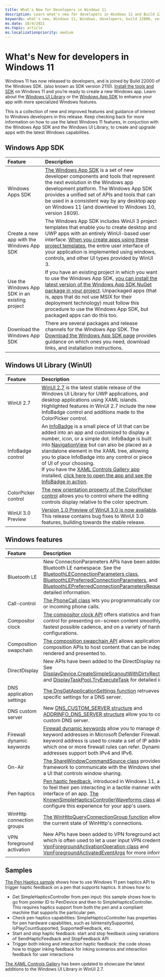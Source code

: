```yaml
---
title: What's New for Developers in Windows 11
description: Learn what's new for developers in Windows 11 and Build 22000 of the Windows SDK
keywords: what's new, Windows 11, Windows, developers, build 22000, version 2110, sdk
ms.date: 10/4/2021
ms.topic: article
ms.localizationpriority: medium
---
```


# What's New for developers in Windows 11

Windows 11 has now released to developers, and is joined by Build 22000 of the Windows SDK. (also known as SDK version 2110). [Install the tools and SDK](https://developer.microsoft.com/windows/downloads#_blank) on Windows 11 and you’re ready to create a new Windows app. Learn about the [Windows UI Library](https://docs.microsoft.com/windows/apps/winui/winui2/release-notes/winui-2.7) or the [Windows App SDK](https://docs.microsoft.com/windows/apps/windows-app-sdk/) to enhance your app with more specialized Windows features.

This is a collection of new and improved features and guidance of interest to Windows developers in this release. Keep checking back for more information on how to use the latest Windows 11 features, in conjuction with the Windows App SDK and the Windows UI Library, to create and upgrade apps with the latest Windows capabilities.

## Windows App SDK

Feature | Description
:------ | :------
Windows Apps SDK | [The Windows App SDK](https://docs.microsoft.com/windows/apps/windows-app-sdk/) is a set of new developer components and tools that represent the next evolution in the Windows app development platform. The Windows App SDK provides a unified set of APIs and tools that can be used in a consistent way by any desktop app on Windows 11 (and downlevel to Windows 10, version 1809).
Create a new app with the Windows App SDK | The Windows App SDK includes WinUI 3 project templates that enable you to create desktop and UWP apps with an entirely WinUI-based user interface. [When you create apps using these project templates](https://docs.microsoft.com/windows/apps/winui/winui3/create-your-first-winui3-app), the entire user interface of your application is implemented using windows, controls, and other UI types provided by WinUI 3.
Use the Windows App SDK in an existing project | If you have an existing project in which you want to use the Windows App SDK, [you can install the latest version of the Windows App SDK NuGet package in your project](https://docs.microsoft.com/windows/apps/windows-app-sdk/use-windows-app-sdk-in-existing-project). Unpackaged apps (that is, apps that do not use MSIX for their deployment technology) must follow this procedure to use the Windows App SDK, but packaged apps can do this too.
Download the Windows App SDK | There are several packages and release channels for the Windows App SDK. The [Download the Windows App SDK page](https://docs.microsoft.com/windows/apps/windows-app-sdk/downloads) provides guidance on which ones you need, download links, and installation instructions.

## Windows UI Library (WinUI)

Feature | Description
:------ | :------
WinUI 2.7 | [WinUI 2.7](https://docs.microsoft.com/windows/apps/winui/winui2/release-notes/winui-2.7) is the latest stable release of the Windows UI Library for UWP applications, and desktop applications using XAML islands. Highlighted features in WinUI 2.7 include the new InfoBadge control and additions made to the ColorPicker control.
InfoBadge control | An [InfoBadge](https://docs.microsoft.com/windows/winui/api/microsoft.ui.xaml.controls.infobadge) is a small piece of UI that can be added into an app and customized to display a number, icon, or a simple dot. InfoBadge is built into [NavigationView](https://docs.microsoft.com/windows/apps/design/controls/navigationview) but can also be placed as a standalone element in the XAML tree, allowing you to place InfoBadge into any control or piece of UI of your choosing. </br> If you have the [XAML Controls Gallery app](https://www.microsoft.com/store/productId/9MSVH128X2ZT) installed, [click here to open the app and see the InfoBadge in action](xamlcontrolsgallery:/item/InfoBadge).
ColorPicker control | [The new orientation property of the ColorPicker control](https://docs.microsoft.com/windows/apps/design/controls/color-picker?#specify-the-layout-direction) allows you to control where the editing controls display relative to the color spectrum.
WinUI 3.0 Preview | [Version 1.0 Preview of WinUI 3.0 is now available](https://docs.microsoft.com/windows/apps/windows-app-sdk/preview-channel#version-10-preview-1-100-preview1). This release contains bug fixes to WinUI 3.0 features, building towards the stable release.

## Windows features

Feature | Description
:------ | :------
Bluetooth LE | New ConnectionParameters APIs have been added to the Bluetooth LE namespace. See the [BluetoothLEConnectionParameters class](https://docs.microsoft.com/uwp/api/windows.devices.bluetooth.bluetoothleconnectionparameters), [BluetoothLEPreferredConnectionParameters](https://docs.microsoft.com/uwp/api/windows.devices.bluetooth.bluetoothlepreferredconnectionparameters), and [BluetoothLEPreferredConnectionParametersRequest](https://docs.microsoft.com/uwp/api/windows.devices.bluetooth.bluetoothlepreferredconnectionparametersrequest) for detailed information.
Call-control | [The PhoneCall class](https://docs.microsoft.com/uwp/api/windows.applicationmodel.calls.phonecall) lets you programmatically control active or incoming phone calls.
Compositor clock | [The compositor clock API](https://docs.microsoft.com/windows/win32/directcomp/compositor-clock/compositor-clock) offers statistics and frame rate control for presenting on-screen content smoothly, at the fastest possible cadence, and on a variety of hardware configurations. 
Composition swapchain | [The composition swapchain API](https://docs.microsoft.com/windows/win32/comp_swapchain/comp-swapchain-portal) allows applications using composition APIs to host content that can be independently rendered and presented to.
DirectDisplay | New APIs have been added to the DirectDisplay namespaces. See [DisplayDevice.CreateSimpleScanoutWithDirtyRectsAndOptions](https://docs.microsoft.com/uwp/api/windows.devices.display.core.displaydevice.createsimplescanoutwithdirtyrectsandoptions) and [DisplayTaskPool.TryExecuteTask](https://docs.microsoft.com/uwp/api/windows.devices.display.core.displaytaskpool.tryexecutetask) for detailed information.
DNS application settings | [The DnsGetApplicationSettings function](https://docs.microsoft.com/windows/win32/api/windns/nf-windns-dnsgetapplicationsettings) retrueves application-specific settings for a DNS server.
DNS custom server | New [DNS_CUSTOM_SERVER structure](https://docs.microsoft.com/windows/win32/api/windns/ns-windns-dns_custom_server) and [ADDRINFO_DNS_SERVER structure](https://docs.microsoft.com/windows/win32/api/ws2def/ns-ws2def-addrinfo_dns_server) allow you to configure a custom DNS server.
Firewall dynamic keywords | [Firewall dynamic keywords](https://docs.microsoft.com/windows/win32/ics/firewall-dynamic-keywords) allow you to manage dynamic keyword addresses in Microsoft Defender Firewall. A dynamic keyword address is used to create a set of IP addresses to which one or more firewall rules can refer. Dynamic keyword addresses support both IPv4 and IPv6.
On-Air | [The ShareWindowCommandSource class](https://docs.microsoft.com/uwp/api/windows.ui.shell.sharewindowcommandsource) provides a framework to communicate with the Windows shell to present a UI that controls window sharing.
Pen haptics | [Pen haptic feedback](https://docs.microsoft.com/windows/apps/design/input/pen-haptics), introduced in Windows 11, allows users to feel their pen interacting in a tactile manner with the user interface of an app. [The KnownSimpleHapticsControllerWaveforms class](https://docs.microsoft.com/uwp/api/windows.devices.haptics.knownsimplehapticscontrollerwaveforms) allows you to configure this experience for your app's users.
WinHttp connection groups | [The WinHttpQueryConnectionGroup function](https://docs.microsoft.com/windows/win32/api/winhttp/nf-winhttp-winhttpqueryconnectiongroup) allows you to pull the current state of WinHttp's connections.
VPN foreground activation | New APIs have been added to VPN foreground activation, which is often used to let a user input VPN credentials. See the [VpnForegroundActivationOperation class](https://docs.microsoft.com/uwp/api/windows.networking.vpn.vpnforegroundactivatedeventargs) and [VpnForegroundActivatedEventArgs](https://docs.microsoft.com/uwp/api/windows.networking.vpn.vpnforegroundactivatedeventargs) for more information.


## Samples

[The Pen Haptics sample](https://github.com/microsoft/Windows-universal-samples/tree/dev/Samples/PenHaptics) shows how to use Windows 11 pen haptics API to trigger haptic feedback on a pen that supports haptics. It shows how to:

* Get SimpleHapticsController from pen input: this sample shows how to go from pointer ID to PenDevice and then to SimpleHapticsController. This requires haptics support from both the pen and a compliant machine that supports the particular pen.
* Check pen haptics capabilities: SimpleHapticsController has properties for pen hardware capabilities, such as IsIntensitySupported, IsPlayCountSupported, SupportedFeedback, etc.
* Start and stop haptic feedback: start and stop feedback using variations of SendHapticFeedback and StopFeedback API
* Trigger both inking and interaction haptic feedback: the code shows how to trigger inking feedback for inking scenarios and interaction feedback for user interactions

[The XAML Controls Gallery](https://docs.microsoft.com/samples/microsoft/xaml-controls-gallery/xaml-controls-gallery/) has been updated to showcase the latest additions to the Windows UI Library in WinUI 2.7.